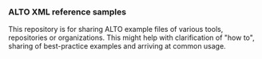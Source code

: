 ### ALTO XML reference samples

This repository is for sharing ALTO example files of various tools, repositories or organizations.
This might help with clarification of "how to", sharing of best-practice examples and arriving at common usage.

